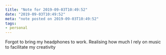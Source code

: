 ```yaml
---
title: "Note for 2019-09-03T10:49:52"
date: "2019-09-03T10:49:52"
meta: "note posted on 2019-09-03T10:49:52"
tags:
- personal
---
```

Forgot to bring my headphones to work. Realising how much I rely on music to facilitate my creativity

